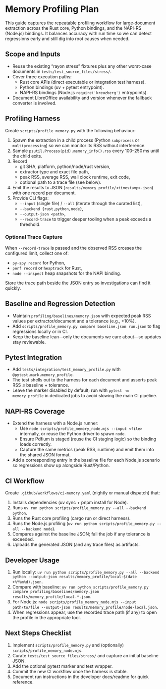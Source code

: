 # Memory Profiling Plan

This guide captures the repeatable profiling workflow for large‐document extraction across the Rust core, Python bindings, and the NAPI-RS (Node.js) bindings. It balances accuracy with run time so we can detect regressions early and still dig into root causes when needed.

## Scope and Inputs

- Reuse the existing “rayon stress” fixtures plus any other worst-case documents in `tests/test_source_files/stress/`.
- Cover three execution paths:
  - Rust core APIs (direct executable or integration test harness).
  - Python bindings (uv + pytest entrypoint).
  - NAPI-RS bindings (Node.js `require('kreuzberg')` entrypoints).
- Document LibreOffice availability and version whenever the fallback converter is involved.

## Profiling Harness

Create `scripts/profile_memory.py` with the following behaviour:

1. Spawn the extraction in a child process (Python `subprocess` or `multiprocessing`) so we can monitor its RSS without interference.
2. Sample `psutil.Process(pid).memory_info().rss` every 100–250 ms until the child exits.
3. Record
   - git SHA, platform, python/node/rust version,
   - extractor type and exact file path,
   - peak RSS, average RSS, wall clock runtime, exit code,
   - optional path to a trace file (see below).
4. Emit the results to JSON (`results/memory_profile/<timestamp>.json`) with one record per document.
5. Provide CLI flags:
   - `--input` (single file) / `--all` (iterate through the curated list),
   - `--backend {rust,python,node}`,
   - `--output-json <path>`,
   - `--record-trace` to trigger deeper tooling when a peak exceeds a threshold.

### Optional Trace Capture

When `--record-trace` is passed and the observed RSS crosses the configured limit, collect one of:

- `py-spy record` for Python,
- `perf record` or `heaptrack` for Rust,
- `node --inspect` heap snapshots for the NAPI binding.

Store the trace path beside the JSON entry so investigations can find it quickly.

## Baseline and Regression Detection

- Maintain `profiling/baselines/memory.json` with expected peak RSS values per extractor/document and a tolerance (e.g., +10%).
- Add `scripts/profile_memory.py compare baseline.json run.json` to flag regressions locally or in CI.
- Keep the baseline lean—only the documents we care about—so updates stay reviewable.

## Pytest Integration

- Add `tests/integration/test_memory_profile.py` with `@pytest.mark.memory_profile`.
- The test shells out to the harness for each document and asserts peak RSS ≤ baseline + tolerance.
- Leave the marker disabled by default; run with `pytest -m memory_profile` in dedicated jobs to avoid slowing the main CI pipeline.

## NAPI-RS Coverage

- Extend the harness with a Node.js runner:
  - Use `node scripts/profile_memory_node.mjs --input <file>` internally, or reuse the Python driver to spawn `node`.
  - Ensure Pdfium is staged (reuse the CI staging logic) so the binding loads correctly.
  - Capture the same metrics (peak RSS, runtime) and emit them into the shared JSON format.
- Add a corresponding entry in the baseline file for each Node.js scenario so regressions show up alongside Rust/Python.

## CI Workflow

Create `.github/workflows/ci-memory.yaml` (nightly or manual dispatch) that:

1. Installs dependencies (uv sync + pnpm install for Node).
2. Runs `uv run python scripts/profile_memory.py --all --backend python`.
3. Runs the Rust core profiling (cargo run or direct harness).
4. Runs the Node.js profiling (`uv run python scripts/profile_memory.py --all --backend node`).
5. Compares against the baseline JSON; fail the job if any tolerance is exceeded.
6. Uploads the generated JSON (and any trace files) as artifacts.

## Developer Usage

1. Run locally: `uv run python scripts/profile_memory.py --all --backend python --output-json results/memory_profile/local-$(date +%Y%m%d).json`.
2. Compare with baseline: `uv run python scripts/profile_memory.py compare profiling/baselines/memory.json results/memory_profile/local-*.json`.
3. For Node.js: `node scripts/profile_memory_node.mjs --input path/to/file --output-json results/memory_profile/node-local.json`.
4. When regressions appear, use the recorded trace path (if any) to open the profile in the appropriate tool.

## Next Steps Checklist

1. Implement `scripts/profile_memory.py` and (optionally) `scripts/profile_memory_node.mjs`.
2. Curate `tests/test_source_files/stress/` and capture an initial baseline JSON.
3. Add the optional pytest marker and test wrapper.
4. Commit the new CI workflow once the harness is stable.
5. Document run instructions in the developer docs/readme for quick reference.
